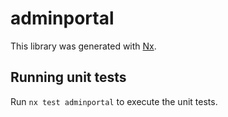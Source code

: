 # adminportal

This library was generated with [Nx](https://nx.dev).

## Running unit tests

Run `nx test adminportal` to execute the unit tests.
